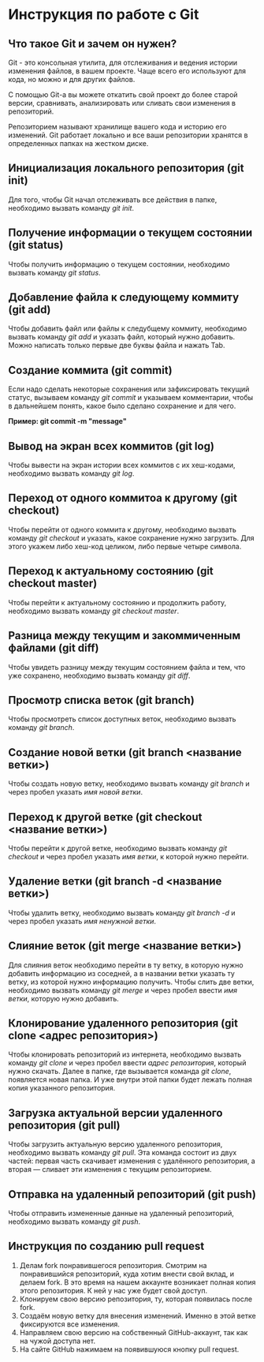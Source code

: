 # Инструкция по работе с Git

## Что такое Git и зачем он нужен?

Git - это консольная утилита, для отслеживания и ведения истории изменения файлов, в вашем проекте. Чаще всего его используют для кода, но можно и для других файлов.

С помощью Git-a вы можете откатить свой проект до более старой версии, сравнивать, анализировать или сливать свои изменения в репозиторий.

Репозиторием называют хранилище вашего кода и историю его изменений. Git работает локально и все ваши репозитории хранятся в определенных папках на жестком диске.

## Инициализация локального репозитория (git init)

Для того, чтобы Git начал отслеживать все действия в папке, необходимо вызвать команду *git init*.

## Получение информации о текущем состоянии (git status)

Чтобы получить информацию о текущем состоянии, необходимо вызвать команду *git status*.

## Добавление файла к следующему коммиту (git add)

Чтобы добавить файл или файлы к следубщему коммиту, необходимо вызвать команду *git add* и указать файл, который нужно добавить. Можно написать только первые две буквы файла и нажать Tab.

## Создание коммита (git commit)

Если надо сделать некоторые сохранения или зафиксировать текущий статус, вызываем команду *git commit* и указываем комментарии, чтобы в дальнейшем понять, какое было сделано сохранение и для чего.

**Пример: git commit -m "message"**

## Вывод на экран всех коммитов (git log)

Чтобы вывести на экран истории всех коммитов с их хеш-кодами, необходимо вызвать команду *git log*.

## Переход от одного коммитоа к другому (git checkout)

Чтобы перейти от одного коммита к другому, необходимо вызвать команду *git checkout* и указать, какое сохранение нужно загрузить. Для этого укажем либо хеш-код целиком, либо первые четыре символа.

## Переход к актуальному состоянию (git checkout master)

Чтобы перейти к актуальному состоянию и продолжить работу, необходимо вызвать команду *git checkout master*.

## Разница между текущим и закоммиченным файлами (git diff)

Чтобы увидеть разницу между текущим состоянием файла и тем, что уже сохранено, необходимо вызвать команду *git diff*.

## Просмотр списка веток (git branch)

Чтобы просмотреть список доступных веток, необходимо вызвать команду *git branch*.

## Создание новой ветки (git branch <название ветки>)

Чтобы создать новую ветку, необходимо вызвать команду *git branch* и через пробел указать *имя новой ветки*.

## Переход к другой ветке (git checkout <название ветки>)

Чтобы перейти к другой ветке, необходимо вызвать команду *git checkout* и через пробел указать *имя ветки*, к которой нужно перейти.

## Удаление ветки (git branch -d <название ветки>)

Чтобы удалить ветку, необходимо вызвать команду *git branch -d* и через пробел указать *имя ненужной ветки*.

## Слияние веток (git merge <название ветки>)

Для слияния веток необходимо перейти в ту ветку, в которую нужно добавить информацию из соседней, а в названии ветки указать ту ветку, из которой нужно информацию получить.
Чтобы слить две ветки, необходимо вызвать команду *git merge* и через пробел ввести *имя ветки*, которую нужно добавить.

## Клонирование удаленного репозитория (git clone <адрес репозитория>)

Чтобы клонировать репозиторий из интернета, необходимо вызвать команду *git clone* и через пробел ввести *адрес репозитория*, который нужно скачать. Далее в папке, где вызывается команда *git clone*, появляется новая папка. И уже внутри этой папки будет лежать полная копия указанного репозитория.

## Загрузка актуальной версии удаленного репозитория (git pull)

Чтобы загрузить актуальную версию удаленного репозитория, необходимо вызвать команду *git pull*. Эта команда состоит из двух частей: первая часть скачивает
изменения с удалённого репозитория, а вторая — сливает эти изменения с текущим
репозиторием.

## Отправка на удаленный репозиторий (git push)

Чтобы отправить измененные данные на удаленный репозиторий, необходимо вызвать команду *git push*.

## Инструкция по созданию pull request

1. Делам fork понравившегося репозитория.
Смотрим на понравившийся репозиторий, куда хотим внести свой вклад, и делаем fork. В это время на нашем аккаунте возникает полная копия этого репозитория. К ней у нас уже будет свой доступ.
2. Клонируем свою версию репозитория, ту, которая появилась после fork.
3. Создаём новую ветку для внесения изменений. Именно в этой ветке фиксируются все изменения.
4. Направляем свою версию на собственный GitHub-аккаунт, так как на чужой доступа нет.
5. На сайте GitHub нажимаем на появившуюся кнопку pull request.
